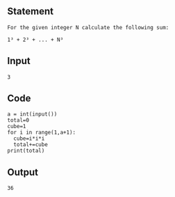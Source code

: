 ## Statement
```
For the given integer N calculate the following sum:

1³ + 2³ + ... + N³
```
## Input
```
3
```	
## Code
```
a = int(input())
total=0
cube=1
for i in range(1,a+1):
  cube=i*i*i
  total+=cube
print(total)
```
## Output
```
36
```
